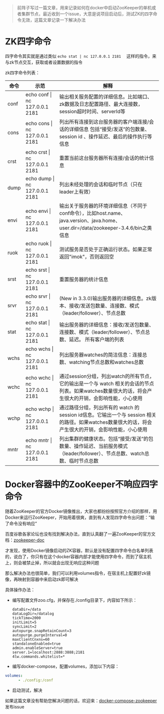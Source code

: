 > 前阵子写过一篇文章，用来记录如何在docker中启动ZooKeeper的单机或者集群节点，最近收到一个issue，大意是说项目启动后，测试ZK的四字命令无效，这篇文章记录一下解决办法

# ZK四字命令

四字命令其实就是通过类似  ``` echo stat | nc 127.0.0.1 2181   ``` 这样的指令，来与zk节点交互，获取或者设置数据的指令

zk四字命令列表：

| 命令 | 示范 | 解释 |
| ---- |  ---- | ---- |
| conf | echo conf \| nc 127.0.0.1 2181 | 输出相关服务配置的详细信息。比如端口、zk数据及日志配置路径、最大连接数，session超时时间、serverId等 |
| cons | echo cons \| nc 127.0.0.1 2181 | 列出所有连接到这台服务器的客户端连接/会话的详细信息 包括“接受/发送”的包数量、session id 、操作延迟、最后的操作执行等信息 |
| crst | echo crst \| nc 127.0.0.1 2181 | 重置当前这台服务器所有连接/会话的统计信息 | 
| dump | echo dump \| nc 127.0.0.1 2181 | 列出未经处理的会话和临时节点（只在leader上有效）|
| envi | echo envi \| nc 127.0.0.1 2181 | 输出关于服务器的环境详细信息（不同于conf命令），比如host.name、java.version、java.home、user.dir=/data/zookeeper-3.4.6/bin之类信息 |
| ruok |  echo ruok \| nc 127.0.0.1 2181 | 测试服务是否处于正确运行状态。如果正常返回"imok"，否则返回空 |
| srst | echo srst \| nc 127.0.0.1 2181 | 重置服务器的统计信息 |
| srvr | echo srvr \| nc 127.0.0.1 2181 | (New in 3.3.0)输出服务器的详细信息。zk版本、接收/发送包数量、连接数、模式（leader/follower）、节点总数 |
| stat | echo stat \| nc 127.0.0.1 2181 | 输出服务器的详细信息：接收/发送包数量、连接数、模式（leader/follower）、节点总数、延迟。 所有客户端的列表 |
| wchs | echo wchs \| nc 127.0.0.1 2181 | 列出服务器watches的简洁信息：连接总数、watching节点总数和watches总数  |
| wchc | echo wchc \| nc 127.0.0.1 2181 | 通过session分组，列出watch的所有节点，它的输出是一个与 watch 相关的会话的节点列表。如果watches数量很大的话，将会产生很大的开销，会影响性能，小心使用 |
| wchp | echo wchp \| nc 127.0.0.1 2181 | 通过路径分组，列出所有的 watch 的session id信息。它输出一个与 session 相关的路径。如果watches数量很大的话，将会产生很大的开销，会影响性能，小心使用 | 
| mntr | echo mntr \| nc 127.0.0.1 2181 | 列出集群的健康状态。包括“接受/发送”的包数量、操作延迟、当前服务模式（leader/follower）、节点总数、watch总数、临时节点总数 |

# Docker容器中的ZooKeeper不响应四字命令

随着ZooKeeper的官方Docker镜像推出，大家也都纷纷按照官方介绍的那样，用Docker来运行ZooKeeper，开始用着很爽，直到有人发现四字命令出问题：“输了命令没有响应”

百度谷歌各家论坛也没有找到解决办法，直到认真翻了一遍ZooKeeper的官方文档：[zookeeper-doc](https://docs.docker.com/samples/library/zookeeper/)

才发现，使用Docker镜像启动的ZK容器，默认是没有配置四字命令白名单列表的，说白了，你只有在这个docker容器内部才能使用四字命令，而到了宿主机上，则会被禁止掉，所以就会出现无响应这种问题

那么解决办法也很简单，我们可以利用volumes指令，在宿主机上配置好zk镜像，再映射到容器中来启动zk即可解决

具体操作办法：

* 编写配置文件zoo.cfg，并保存在./config目录下，内容如下所示：

	````properties
	dataDir=/data
	dataLogDir=/datalog
	tickTime=2000
	initLimit=5
	syncLimit=2
	autopurge.snapRetainCount=3
	autopurge.purgeInterval=0
	maxClientCnxns=60
	standaloneEnabled=true
	admin.enableServer=true
	server.1=localhost:2888:3888;2181
	4lw.commands.whitelist=*
	````

* 编写docker-compose，配置volumes，添加以下内容：

````yaml
volumes:
      - ./config:/conf
````

* 启动测试，解决

如果这篇文章没有帮助您解决问题的话，欢迎来：[docker-compose-zookeeper](https://github.com/liumapp/docker-compose-zookeeper) 发布issue
	



